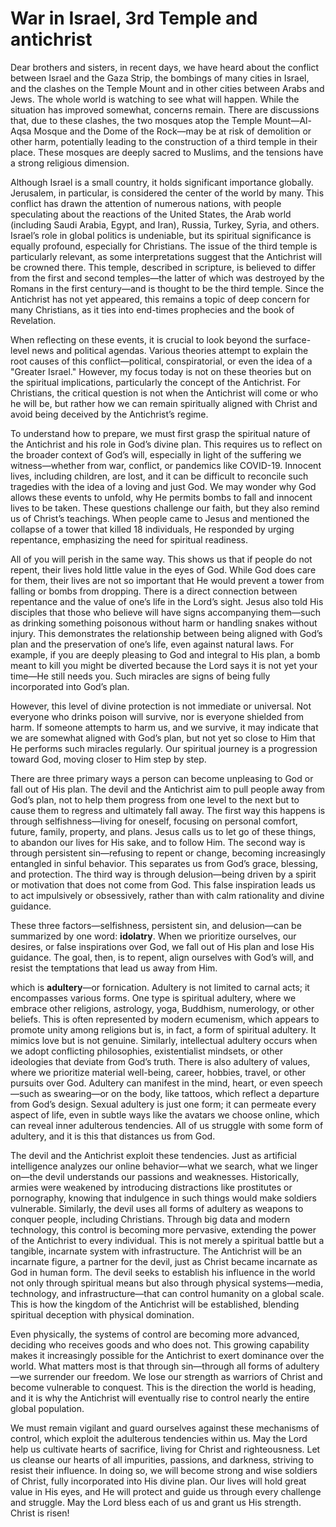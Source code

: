 # War in Israel, 3rd Temple and antichrist

Dear brothers and sisters, in recent days, we have heard about the conflict between Israel and the Gaza Strip, the bombings of many cities in Israel, and the clashes on the Temple Mount and in other cities between Arabs and Jews. The whole world is watching to see what will happen. While the situation has improved somewhat, concerns remain. There are discussions that, due to these clashes, the two mosques atop the Temple Mount—Al-Aqsa Mosque and the Dome of the Rock—may be at risk of demolition or other harm, potentially leading to the construction of a third temple in their place. These mosques are deeply sacred to Muslims, and the tensions have a strong religious dimension.

Although Israel is a small country, it holds significant importance globally. Jerusalem, in particular, is considered the center of the world by many. This conflict has drawn the attention of numerous nations, with people speculating about the reactions of the United States, the Arab world (including Saudi Arabia, Egypt, and Iran), Russia, Turkey, Syria, and others. Israel’s role in global politics is undeniable, but its spiritual significance is equally profound, especially for Christians. The issue of the third temple is particularly relevant, as some interpretations suggest that the Antichrist will be crowned there. This temple, described in scripture, is believed to differ from the first and second temples—the latter of which was destroyed by the Romans in the first century—and is thought to be the third temple. Since the Antichrist has not yet appeared, this remains a topic of deep concern for many Christians, as it ties into end-times prophecies and the book of Revelation.

When reflecting on these events, it is crucial to look beyond the surface-level news and political agendas. Various theories attempt to explain the root causes of this conflict—political, conspiratorial, or even the idea of a "Greater Israel." However, my focus today is not on these theories but on the spiritual implications, particularly the concept of the Antichrist. For Christians, the critical question is not when the Antichrist will come or who he will be, but rather how we can remain spiritually aligned with Christ and avoid being deceived by the Antichrist’s regime.

To understand how to prepare, we must first grasp the spiritual nature of the Antichrist and his role in God’s divine plan. This requires us to reflect on the broader context of God’s will, especially in light of the suffering we witness—whether from war, conflict, or pandemics like COVID-19. Innocent lives, including children, are lost, and it can be difficult to reconcile such tragedies with the idea of a loving and just God. We may wonder why God allows these events to unfold, why He permits bombs to fall and innocent lives to be taken. These questions challenge our faith, but they also remind us of Christ’s teachings. When people came to Jesus and mentioned the collapse of a tower that killed 18 individuals, He responded by urging repentance, emphasizing the need for spiritual readiness.

All of you will perish in the same way. This shows us that if people do not repent, their lives hold little value in the eyes of God. While God does care for them, their lives are not so important that He would prevent a tower from falling or bombs from dropping. There is a direct connection between repentance and the value of one’s life in the Lord’s sight. Jesus also told His disciples that those who believe will have signs accompanying them—such as drinking something poisonous without harm or handling snakes without injury. This demonstrates the relationship between being aligned with God’s plan and the preservation of one’s life, even against natural laws. For example, if you are deeply pleasing to God and integral to His plan, a bomb meant to kill you might be diverted because the Lord says it is not yet your time—He still needs you. Such miracles are signs of being fully incorporated into God’s plan.

However, this level of divine protection is not immediate or universal. Not everyone who drinks poison will survive, nor is everyone shielded from harm. If someone attempts to harm us, and we survive, it may indicate that we are somewhat aligned with God’s plan, but not yet so close to Him that He performs such miracles regularly. Our spiritual journey is a progression toward God, moving closer to Him step by step.

There are three primary ways a person can become unpleasing to God or fall out of His plan. The devil and the Antichrist aim to pull people away from God’s plan, not to help them progress from one level to the next but to cause them to regress and ultimately fall away. The first way this happens is through selfishness—living for oneself, focusing on personal comfort, future, family, property, and plans. Jesus calls us to let go of these things, to abandon our lives for His sake, and to follow Him. The second way is through persistent sin—refusing to repent or change, becoming increasingly entangled in sinful behavior. This separates us from God’s grace, blessing, and protection. The third way is through delusion—being driven by a spirit or motivation that does not come from God. This false inspiration leads us to act impulsively or obsessively, rather than with calm rationality and divine guidance.

These three factors—selfishness, persistent sin, and delusion—can be summarized by one word: **idolatry**. When we prioritize ourselves, our desires, or false inspirations over God, we fall out of His plan and lose His guidance. The goal, then, is to repent, align ourselves with God’s will, and resist the temptations that lead us away from Him.

which is **adultery**—or fornication. Adultery is not limited to carnal acts; it encompasses various forms. One type is spiritual adultery, where we embrace other religions, astrology, yoga, Buddhism, numerology, or other beliefs. This is often represented by modern ecumenism, which appears to promote unity among religions but is, in fact, a form of spiritual adultery. It mimics love but is not genuine. Similarly, intellectual adultery occurs when we adopt conflicting philosophies, existentialist mindsets, or other ideologies that deviate from God’s truth. There is also adultery of values, where we prioritize material well-being, career, hobbies, travel, or other pursuits over God. Adultery can manifest in the mind, heart, or even speech—such as swearing—or on the body, like tattoos, which reflect a departure from God’s design. Sexual adultery is just one form; it can permeate every aspect of life, even in subtle ways like the avatars we choose online, which can reveal inner adulterous tendencies. All of us struggle with some form of adultery, and it is this that distances us from God.

The devil and the Antichrist exploit these tendencies. Just as artificial intelligence analyzes our online behavior—what we search, what we linger on—the devil understands our passions and weaknesses. Historically, armies were weakened by introducing distractions like prostitutes or pornography, knowing that indulgence in such things would make soldiers vulnerable. Similarly, the devil uses all forms of adultery as weapons to conquer people, including Christians. Through big data and modern technology, this control is becoming more pervasive, extending the power of the Antichrist to every individual. This is not merely a spiritual battle but a tangible, incarnate system with infrastructure. The Antichrist will be an incarnate figure, a partner for the devil, just as Christ became incarnate as God in human form. The devil seeks to establish his influence in the world not only through spiritual means but also through physical systems—media, technology, and infrastructure—that can control humanity on a global scale. This is how the kingdom of the Antichrist will be established, blending spiritual deception with physical domination.

Even physically, the systems of control are becoming more advanced, deciding who receives goods and who does not. This growing capability makes it increasingly possible for the Antichrist to exert dominance over the world. What matters most is that through sin—through all forms of adultery—we surrender our freedom. We lose our strength as warriors of Christ and become vulnerable to conquest. This is the direction the world is heading, and it is why the Antichrist will eventually rise to control nearly the entire global population.

We must remain vigilant and guard ourselves against these mechanisms of control, which exploit the adulterous tendencies within us. May the Lord help us cultivate hearts of sacrifice, living for Christ and righteousness. Let us cleanse our hearts of all impurities, passions, and darkness, striving to resist their influence. In doing so, we will become strong and wise soldiers of Christ, fully incorporated into His divine plan. Our lives will hold great value in His eyes, and He will protect and guide us through every challenge and struggle. May the Lord bless each of us and grant us His strength. Christ is risen!

